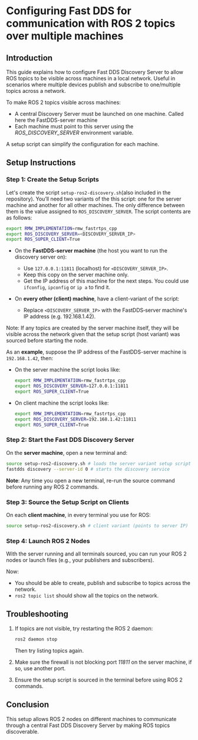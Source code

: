 # Configuring Fast DDS for communication with ROS 2 topics over multiple machines

## Introduction
This guide explains how to configure Fast DDS Discovery Server to allow ROS topics to be visible across machines in a local network. Useful in scenarios where multiple devices publish and subscribe to one/multiple topics across a network.

To make ROS 2 topics visible across machines:
<ul>
<li>A central Discovery Server must be launched on one machine. Called here the FastDDS-server machine</li>
<li>Each machine must point to this server using the <em>ROS_DISCOVERY_SERVER</em> environment variable.</li>
</ul>
A setup script can simplify the configuration for each machine.

## Setup Instructions
### Step 1: Create the Setup Scripts

Let's create the script ```setup-ros2-discovery.sh```(also included in the repository). You’ll need two variants of the this script: one for the server machine and  another for all other machines. The only difference between them is the value assigned to ```ROS_DISCOVERY_SERVER```. The script contents are as follows:

```bash
export RMW_IMPLEMENTATION=rmw_fastrtps_cpp
export ROS_DISCOVERY_SERVER=<DISCOVERY_SERVER_IP>
export ROS_SUPER_CLIENT=True
```

- On the **FastDDS‐server machine** (the host you want to run the discovery server on):
    - Use `127.0.0.1:11811` (localhost) for `<DISCOVERY_SERVER_IP>`.
    - Keep this copy on the server machine only.
    - Get the IP address of this machine for the next steps. You could use `ifconfig`, `ipconfig` or `ip a` to find it.

- On **every other (client) machine**, have a client-variant of the script:
    - Replace `<DISCOVERY_SERVER_IP>` with the FastDDS‐server machine's IP address (e.g. 192.168.1.42).

Note: If any topics are created by the server machine itself, they will be visible across the network given that the setup script (host variant) was sourced before starting the node.

As an **example**, suppose the IP address of the FastDDS-server machine is `192.168.1.42`, then:
- On the server machine the script looks like:
    ```bash
    export RMW_IMPLEMENTATION=rmw_fastrtps_cpp
    export ROS_DISCOVERY_SERVER=127.0.0.1:11811
    export ROS_SUPER_CLIENT=True
    ```
- On client machine the script looks like:
    ```bash
    export RMW_IMPLEMENTATION=rmw_fastrtps_cpp
    export ROS_DISCOVERY_SERVER=192.168.1.42:11811
    export ROS_SUPER_CLIENT=True
    ```

### Step 2: Start the Fast DDS Discovery Server

On the **server machine**, open a new terminal and:
```bash
source setup-ros2-discovery.sh # loads the server variant setup script
fastdds discovery --server-id 0 # starts the discovery service
```

**Note**: Any time you open a new terminal, re-run the source command before running any ROS 2 commands.

### Step 3: Source the Setup Script on Clients

On each **client machine**, in every terminal you use for ROS:
```bash
source setup-ros2-discovery.sh # client variant (points to server IP)
```

### Step 4: Launch ROS 2 Nodes

With the server running and all terminals sourced, you can run your ROS 2 nodes or launch files (e.g., your publishers and subscribers).

Now:
- You should be able to create, publish and subscribe to topics across the network.
- `ros2 topic list` should show all the topics on the network.

## Troubleshooting

1. If topics are not visible, try restarting the ROS 2 daemon:
    ```bash
    ros2 daemon stop
    ```
    Then try listing topics again.

2. Make sure the firewall is not blocking port <em>11811</em> on the server machine, if so, use another port.

3. Ensure the setup script is sourced in the terminal before using ROS 2 commands.

<!-- ## Custom Interface

If using custom message types (e.g., from a Vicon system), ensure the corresponding ROS 2 packages are built and sourced on all machines. For example:

```bash
colcon build
source install/setup.bash
```

Failing to source custom interfaces may lead to type errors. -->

## Conclusion
This setup allows ROS 2 nodes on different machines to communicate through a central Fast DDS Discovery Server by making ROS topics discoverable.

